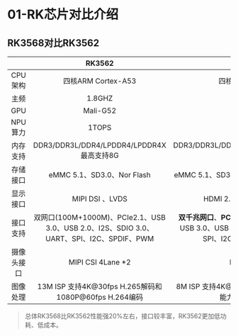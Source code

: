 # 01-RK芯片对比介绍

## RK3568对比RK3562

|            |                            RK3562                            |                            RK3568                            |
| :--------: | :----------------------------------------------------------: | :----------------------------------------------------------: |
|  CPU 架构  |                      四核ARM Cortex-A53                      |                      四核ARM Cortex-A55                      |
|    主频    |                            1.8GHZ                            |                            2.0GHZ                            |
|    GPU     |                           Mali-G52                           |                           Mali-G52                           |
|  NPU算力   |                            1TOPS                             |                            1TOPS                             |
|  内存支持  |           DDR3/DDR3L/DDR4/LPDDR4/LPDDR4X最高支持8G           |      DDR3/DDR3L/DDR4/LPDDR3/LPDDR4/LPDDR4X ，最高支持8G      |
|  存储接口  |                  eMMC 5.1、SD3.0、Nor Flash                  |          eMMC 5.1、SD3.0、Nor Flash、LBA Nand Flash          |
|  显示接口  |                       MIPI DSI 、LVDS                        |                 HDMI 2.0、MIPI DSI *2、LVDS                  |
|  接口支持  | 双网口(100M+1000M)、PCIe2.1、USB 3.0、USB 2.0、I2S、SDIO 3.0、UART、SPI、I2C、SPDIF、PWM | **双千兆网口**、**PCIe 3.0**、PCIe 2.1、**SATA 3.0**、USB 3.0、USB 2.0、I2S、SDIO 3.0、UART、SPI、I2C、SPDIF、PWM、CAN |
| 摄像头接口 |                      MIPI CSI 4Lane *2                       |                        MIPI CSI 4Lane                        |
|  图像处理  |    13M ISP 支持4K@30fps H.265解码和1080P@60fps H.264编码     |  8M ISP 支持4K@60fps H.265/H.264解码，编码能力为1080P@60fps  |

> 总体RK3568比RK3562性能强20%左右，接口较丰富，RK3562更加低功耗、低成本。
